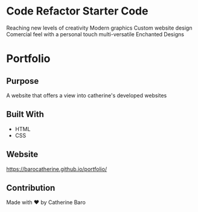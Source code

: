 # Code Refactor Starter Code
Reaching new levels of creativity
Modern graphics
Custom website design
Comercial feel with a personal touch
multi-versatile
Enchanted Designs

# Portfolio

## Purpose
A website that offers a view into catherine's developed websites

## Built With
* HTML
* CSS

## Website
https://barocatherine.github.io/portfolio/

## Contribution
Made with ❤️ by Catherine Baro

